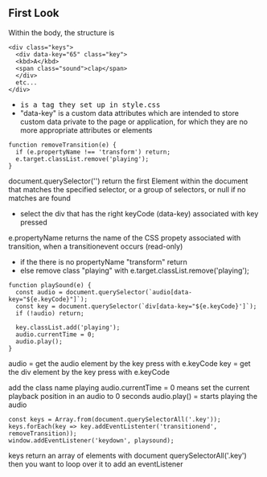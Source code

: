 ## First Look

Within the body, the structure is

```
<div class="keys">
  <div data-key="65" class="key">
  <kbd>A</kbd>
  <span class="sound">clap</span>
  </div>
  etc...
</div>
```

- <kbd> is a tag they set up in style.css
- "data-key" is a custom data attributes which are intended to store custom data private to the page or application, for which they are no more appropriate attributes or elements

```
function removeTransition(e) {
  if (e.propertyName !== 'transform') return;
  e.target.classList.remove('playing');
}
```

document.querySelector('')
return the first Element within the document that matches the specified selector, or a group of selectors, or null if no matches are found
- select the div that has the right keyCode (data-key) associated with key pressed

e.propertyName
returns the name of the CSS propety associated with transition, when a transitionevent occurs (read-only)
- if the there is no propertyName "transform" return
- else remove class "playing" with e.target.classList.remove('playing');

```
function playSound(e) {
  const audio = document.querySelector(`audio[data-key="${e.keyCode}"]`);
  const key = document.querySelector(`div[data-key="${e.keyCode}']`);
  if (!audio) return;

  key.classList.add('playing');
  audio.currentTime = 0;
  audio.play();
}
```

audio = get the audio element by the key press with e.keyCode
key = get the div element by the key press with e.keyCode

add the class name playing
audio.currentTime = 0 means set the current playback position in an audio to 0 seconds
audio.play() = starts playing the audio

```
const keys = Array.from(document.querySelectorAll('.key'));
keys.forEach(key => key.addEventListenter('transitionend', removeTransition));
window.addEventListener('keydown', playsound);
```

keys return an array of elements with document querySelectorAll('.key') then you want to loop over it to add an eventListener 